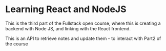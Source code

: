 # Learning React and NodeJS

This is the third part of the Fullstack open course, where this is creating a backend with Node JS, and linking with the React frontend.

This is an API to retrieve notes and update them - to interact with Part2 of the course